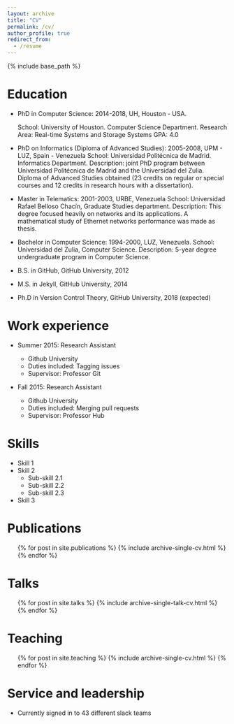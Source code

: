 ```yaml
---
layout: archive
title: "CV"
permalink: /cv/
author_profile: true
redirect_from:
  - /resume
---
```


{% include base_path %}

Education
======

* PhD in Computer Science: 2014-2018, UH, Houston - USA.

  School: University of Houston. Computer Science Department. 
  Research Area: Real-time Systems and Storage Systems
  GPA: 4.0 

* PhD on Informatics (Diploma of Advanced Studies): 2005-2008, UPM - LUZ, Spain - Venezuela 
  School: Universidad Politécnica de Madrid. Informatics Department. 
  Description: joint PhD program between Universidad Politécnica de Madrid and the Universidad del Zulia. Diploma of Advanced Studies obtained (23 credits on regular or special courses and 12 credits in research hours with a dissertation). 

* Master in Telematics: 2001-2003, URBE, Venezuela 
  School: Universidad Rafael Belloso Chacín, Graduate Studies department. 
  Description: This degree focused heavily on networks and its applications. A mathematical study of Ethernet networks performance was made as thesis. 

* Bachelor in Computer Science: 1994-2000, LUZ, Venezuela.
  School: Universidad del Zulia, Computer Science.
  Description: 5-year degree undergraduate program in Computer Science. 

* B.S. in GitHub, GitHub University, 2012
* M.S. in Jekyll, GitHub University, 2014
* Ph.D in Version Control Theory, GitHub University, 2018 (expected)

Work experience
======
* Summer 2015: Research Assistant
  * Github University
  * Duties included: Tagging issues
  * Supervisor: Professor Git

* Fall 2015: Research Assistant
  * Github University
  * Duties included: Merging pull requests
  * Supervisor: Professor Hub
  
Skills
======
* Skill 1
* Skill 2
  * Sub-skill 2.1
  * Sub-skill 2.2
  * Sub-skill 2.3
* Skill 3

Publications
======
  <ul>{% for post in site.publications %}
    {% include archive-single-cv.html %}
  {% endfor %}</ul>
  
Talks
======
  <ul>{% for post in site.talks %}
    {% include archive-single-talk-cv.html %}
  {% endfor %}</ul>
  
Teaching
======
  <ul>{% for post in site.teaching %}
    {% include archive-single-cv.html %}
  {% endfor %}</ul>
  
Service and leadership
======
* Currently signed in to 43 different slack teams
